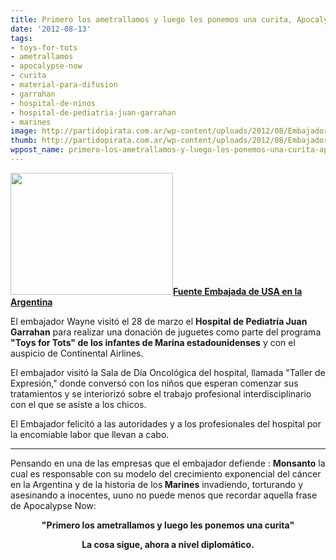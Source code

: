 ```yaml
---
title: Primero los ametrallamos y luego les ponemos una curita, Apocalypse Now.
date: '2012-08-13'
tags:
- toys-for-tots
- ametrallamos
- apocalypse-now
- curita
- material-para-difusion
- garrahan
- hospital-de-ninos
- hospital-de-pediatria-juan-garrahan
- marines
image: http://partidopirata.com.ar/wp-content/uploads/2012/08/Embajador-Marines-EE-UU.jpg
thumb: http://partidopirata.com.ar/wp-content/uploads/2012/08/Embajador-Marines-EE-UU-150x150.jpg
wppost_name: primero-los-ametrallamos-y-luego-les-ponemos-una-curita-apocalypse-now
---
```


<a href="http://partidopirata.com.ar/wp-content/uploads/2012/08/garr2.jpg"><img class="alignleft size-full wp-image-5908" title="garr2" src="http://partidopirata.com.ar/wp-content/uploads/2012/08/garr2.jpg" alt="" width="260" height="195" /></a><strong><a href="http://spanish.argentina.usembassy.gov/garrahan.html" target="_blank">Fuente Embajada de USA en la Argentina</a></strong>

El embajador Wayne visitó el 28 de marzo el <strong>Hospital de Pediatría Juan Garrahan</strong> para realizar una donación de juguetes como parte del programa<strong> "Toys for Tots" de los infantes de Marina estadounidenses</strong> y con el auspicio de Continental Airlines.

El embajador visitó la Sala de Día Oncológica del hospital, llamada "Taller de Expresión," donde conversó con los niños que esperan comenzar sus tratamientos y se interiorizó sobre el trabajo profesional interdisciplinario con el que se asiste a los chicos.

El Embajador felicitó a las autoridades y a los profesionales del hospital por la encomiable labor que llevan a cabo.

<hr />

Pensando en una de las empresas que el embajador defiende : <strong>Monsanto</strong> la cual es responsable con su modelo del crecimiento exponencial del cáncer en la Argentina y de la historia de los<strong> Marines</strong> invadiendo, torturando y asesinando a inocentes, uuno no puede menos que recordar aquella frase de Apocalypse Now:
<p style="text-align: center;"><strong>"Primero los ametrallamos y luego les ponemos una curita"</strong></p>
<p style="text-align: center;"><strong>La cosa sigue, ahora a nivel diplomático.</strong></p>
&nbsp;

